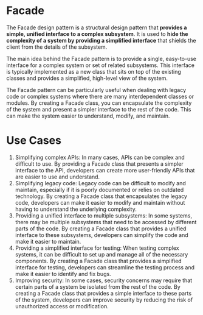 # Facade

The Facade design pattern is a structural design pattern that **provides a simple, unified interface to a complex subsystem**. It is used to **hide the complexity of a system by providing a simplified interface** that shields the client from the details of the subsystem.

The main idea behind the Facade pattern is to provide a single, easy-to-use interface for a complex system or set of related subsystems. This interface is typically implemented as a new class that sits on top of the existing classes and provides a simplified, high-level view of the system.

The Facade pattern can be particularly useful when dealing with legacy code or complex systems where there are many interdependent classes or modules. By creating a Facade class, you can encapsulate the complexity of the system and present a simpler interface to the rest of the code. This can make the system easier to understand, modify, and maintain.

# Use Cases

1. Simplifying complex APIs: In many cases, APIs can be complex and difficult to use. By providing a Facade class that presents a simpler interface to the API, developers can create more user-friendly APIs that are easier to use and understand.
2. Simplifying legacy code: Legacy code can be difficult to modify and maintain, especially if it is poorly documented or relies on outdated technology. By creating a Facade class that encapsulates the legacy code, developers can make it easier to modify and maintain without having to understand the underlying complexity.
3. Providing a unified interface to multiple subsystems: In some systems, there may be multiple subsystems that need to be accessed by different parts of the code. By creating a Facade class that provides a unified interface to these subsystems, developers can simplify the code and make it easier to maintain.
4. Providing a simplified interface for testing: When testing complex systems, it can be difficult to set up and manage all of the necessary components. By creating a Facade class that provides a simplified interface for testing, developers can streamline the testing process and make it easier to identify and fix bugs.
5. Improving security: In some cases, security concerns may require that certain parts of a system be isolated from the rest of the code. By creating a Facade class that provides a simple interface to these parts of the system, developers can improve security by reducing the risk of unauthorized access or modification.